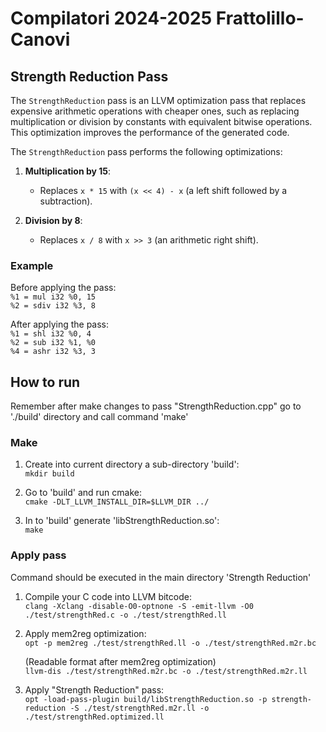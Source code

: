 # Compilatori 2024-2025 Frattolillo-Canovi
## Strength Reduction Pass

The `StrengthReduction` pass is an LLVM optimization pass that replaces expensive arithmetic operations with cheaper ones, such as replacing multiplication or division by constants with equivalent bitwise operations. This optimization improves the performance of the generated code.


The `StrengthReduction` pass performs the following optimizations:

1. **Multiplication by 15**:
   - Replaces `x * 15` with `(x << 4) - x` (a left shift followed by a subtraction).

2. **Division by 8**:
   - Replaces `x / 8` with `x >> 3` (an arithmetic right shift).

### Example

Before applying the pass:  
`%1 = mul i32 %0, 15`  
`%2 = sdiv i32 %3, 8`

After applying the pass:  
`%1 = shl i32 %0, 4`  
`%2 = sub i32 %1, %0`  
`%4 = ashr i32 %3, 3`

## How to run
Remember after make changes to pass "StrengthReduction.cpp" go to './build' directory and call command 'make' 

### Make
1. Create into current directory a sub-directory 'build':  
    `mkdir build`

2. Go to 'build' and run cmake:  
    `cmake -DLT_LLVM_INSTALL_DIR=$LLVM_DIR ../`

3. In to 'build' generate 'libStrengthReduction.so':  
    `make`

### Apply pass
Command should be executed in the main directory 'Strength Reduction'

1. Compile your C code into LLVM bitcode:  
    `clang -Xclang -disable-O0-optnone -S -emit-llvm -O0 ./test/strengthRed.c -o ./test/strengthRed.ll`

2. Apply mem2reg optimization:  
    `opt -p mem2reg ./test/strengthRed.ll -o ./test/strengthRed.m2r.bc`

    (Readable format after mem2reg optimization)  
    `llvm-dis ./test/strengthRed.m2r.bc -o ./test/strengthRed.m2r.ll`

3. Apply "Strength Reduction" pass:  
    `opt -load-pass-plugin build/libStrengthReduction.so -p strength-reduction -S ./test/strengthRed.m2r.ll -o ./test/strengthRed.optimized.ll`